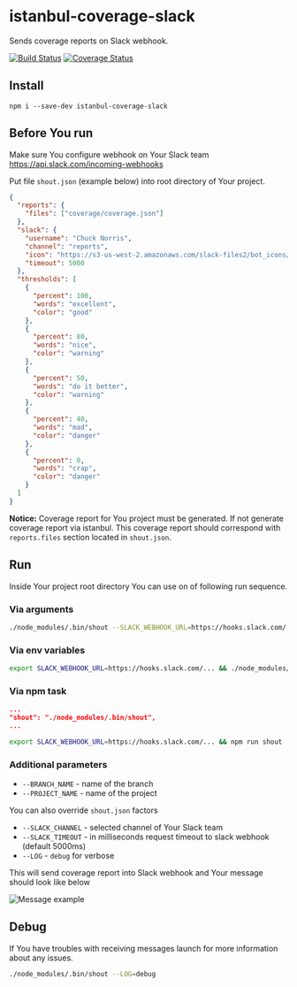 # istanbul-coverage-slack

Sends coverage reports on Slack webhook.

[![Build Status](https://travis-ci.org/exogenesick/istanbul-coverage-slack.svg?branch=master)](https://travis-ci.org/exogenesick/istanbul-coverage-slack) [![Coverage Status](https://coveralls.io/repos/github/exogenesick/istanbul-coverage-slack/badge.svg?branch=master)](https://coveralls.io/github/exogenesick/istanbul-coverage-slack?branch=master)

## Install

```
npm i --save-dev istanbul-coverage-slack
```

## Before You run

Make sure You configure webhook on Your Slack team https://api.slack.com/incoming-webhooks

Put file ```shout.json``` (example below) into root directory of Your project.

```json
{
  "reports": {
    "files": ["coverage/coverage.json"]
  },
  "slack": {
    "username": "Chuck Norris",
    "channel": "reports",
    "icon": "https://s3-us-west-2.amazonaws.com/slack-files2/bot_icons/2016-06-16/51472942259_48.png",
    "timeout": 5000
  },
  "thresholds": [
    {
      "percent": 100,
      "words": "excellent",
      "color": "good"
    },
    {
      "percent": 80,
      "words": "nice",
      "color": "warning"
    },
    {
      "percent": 50,
      "words": "do it better",
      "color": "warning"
    },
    {
      "percent": 40,
      "words": "mad",
      "color": "danger"
    },
    {
      "percent": 0,
      "words": "crap",
      "color": "danger"
    }
  ]
}
```
**Notice:** Coverage report for You project must be generated. If not generate coverage report via istanbul. This coverage report should correspond with ```reports.files``` section located in ```shout.json```.

## Run

Inside Your project root directory You can use on of following run sequence.

### Via arguments

```bash
./node_modules/.bin/shout --SLACK_WEBHOOK_URL=https://hooks.slack.com/...
```

### Via env variables

```bash
export SLACK_WEBHOOK_URL=https://hooks.slack.com/... && ./node_modules/.bin/shout
```

### Via npm task

```json
...
"shout": "./node_modules/.bin/shout",
...
```

```bash
export SLACK_WEBHOOK_URL=https://hooks.slack.com/... && npm run shout
```

### Additional parameters

* ```--BRANCH_NAME``` - name of the branch
* ```--PROJECT_NAME``` - name of the project

You can also override ```shout.json``` factors

* ```--SLACK_CHANNEL``` - selected channel of Your Slack team
* ```--SLACK_TIMEOUT``` - in milliseconds request timeout to slack webhook (default 5000ms)
* ```--LOG``` - ```debug``` for verbose

This will send coverage report into Slack webhook and Your message should look like below

![Message example](https://s31.postimg.org/tv3esvdxn/slack_webhook_example.png "Message example")

## Debug

If You have troubles with receiving messages launch for more information about any issues.

```bash
./node_modules/.bin/shout --LOG=debug
```
